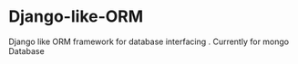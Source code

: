 # Django-like-ORM
Django like ORM framework for database interfacing . Currently for mongo Database
